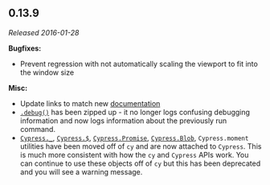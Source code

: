 ## 0.13.9

_Released 2016-01-28_

**Bugfixes:**

- Prevent regression with not automatically scaling the viewport to fit into the
  window size

**Misc:**

- Update links to match new [documentation](https://docs.cypress.io)
- [`.debug()`](/api/commands/debug) has been zipped up - it no longer logs
  confusing debugging information and now logs information about the previously
  run command.
- [`Cypress._`](/api/utilities/_), [`Cypress.$`](/api/utilities/$),
  [`Cypress.Promise`](/api/utilities/promise),
  [`Cypress.Blob`](/api/utilities/blob), `Cypress.moment` utilities have been
  moved off of `cy` and are now attached to `Cypress`. This is much more
  consistent with how the `cy` and `Cypress` APIs work. You can continue to use
  these objects off of `cy` but this has been deprecated and you will see a
  warning message.
